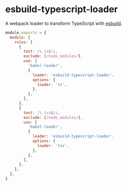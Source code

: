 # esbuild-typescript-loader

A webpack loader to transform TypeScript with [esbuild](https://esbuild.github.io/).

```js
module.exports = {
  module: {
    rules: [
      {
        test: /\.ts$/i,
        exclude: [/node_modules/],
        use: [
          'babel-loader',
          {
            loader: 'esbuild-typescript-loader',
            options: {
              loader: 'ts',
            },
          },
        ],
      },
      {
        test: /\.tsx$/i,
        exclude: [/node_modules/],
        use: [
          'babel-loader',
          {
            loader: 'esbuild-typescript-loader',
            options: {
              loader: 'tsx',
            },
          },
        ],
      },
    ],
  },
}
```
